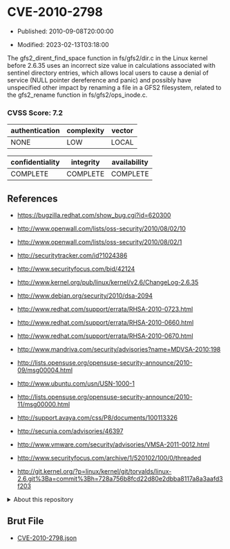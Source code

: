 # CVE-2010-2798

- Published: 2010-09-08T20:00:00

- Modified: 2023-02-13T03:18:00

The gfs2_dirent_find_space function in fs/gfs2/dir.c in the Linux kernel before 2.6.35 uses an incorrect size value in calculations associated with sentinel directory entries, which allows local users to cause a denial of service (NULL pointer dereference and panic) and possibly have unspecified other impact by renaming a file in a GFS2 filesystem, related to the gfs2_rename function in fs/gfs2/ops_inode.c.

### CVSS Score: **7.2**

| authentication | complexity | vector |
| --- | --- | --- |
| NONE | LOW | LOCAL |

| confidentiality | integrity | availability |
| --- | --- | --- |
| COMPLETE | COMPLETE | COMPLETE |

## References

* https://bugzilla.redhat.com/show_bug.cgi?id=620300

* http://www.openwall.com/lists/oss-security/2010/08/02/10

* http://www.openwall.com/lists/oss-security/2010/08/02/1

* http://securitytracker.com/id?1024386

* http://www.securityfocus.com/bid/42124

* http://www.kernel.org/pub/linux/kernel/v2.6/ChangeLog-2.6.35

* http://www.debian.org/security/2010/dsa-2094

* http://www.redhat.com/support/errata/RHSA-2010-0723.html

* http://www.redhat.com/support/errata/RHSA-2010-0660.html

* http://www.redhat.com/support/errata/RHSA-2010-0670.html

* http://www.mandriva.com/security/advisories?name=MDVSA-2010:198

* http://lists.opensuse.org/opensuse-security-announce/2010-09/msg00004.html

* http://www.ubuntu.com/usn/USN-1000-1

* http://lists.opensuse.org/opensuse-security-announce/2010-11/msg00000.html

* http://support.avaya.com/css/P8/documents/100113326

* http://secunia.com/advisories/46397

* http://www.vmware.com/security/advisories/VMSA-2011-0012.html

* http://www.securityfocus.com/archive/1/520102/100/0/threaded

* http://git.kernel.org/?p=linux/kernel/git/torvalds/linux-2.6.git%3Ba=commit%3Bh=728a756b8fcd22d80e2dbba8117a8a3aafd3f203

<details>
<summary>About this repository</summary> 

  This repository is part of the project [Live Hack CVE](https://github.com/Live-Hack-CVE). Main website can be found [www.live-hack.org](https://www.live-hack.org) 
  
  Made by [Sn0wAlice](https://github.com/Sn0wAlice) for the people that care about security and need to have a feed of the latest CVEs. Hope you enjoy it, don't forget to star the repo and follow me on [Twitter](https://twitter.com/Sn0wAlice) and [Github](https://github.com/Sn0wAlice). And that is my [personnal website](https://www.alice-snow.me/)

  - [Home Page](https://github.com/Live-Hack-CVE)
  - [Framework](https://github.com/Live-Hack-CVE/cve-framework)
  - [CVE database](https://github.com/Live-Hack-CVE/full_database)
  - [Changelog](https://github.com/Live-Hack-CVE/Changelog)
</details>

## Brut File

* [CVE-2010-2798.json](https://raw.githubusercontent.com/Live-Hack-CVE/full_database/main/cves/2010/CVE-2010-2798.json)

